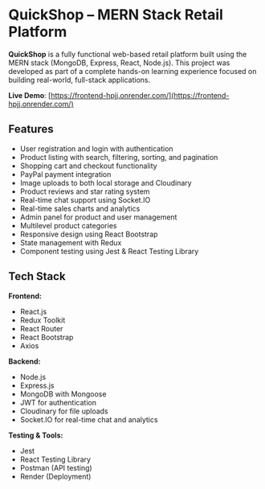 # QuickShop – MERN Stack Retail Platform

**QuickShop** is a fully functional web-based retail platform built using the MERN stack (MongoDB, Express, React, Node.js). This project was developed as part of a complete hands-on learning experience focused on building real-world, full-stack applications.

**Live Demo**: [https://frontend-hpjj.onrender.com/](https://frontend-hpjj.onrender.com/)

## Features

- User registration and login with authentication
- Product listing with search, filtering, sorting, and pagination
- Shopping cart and checkout functionality
- PayPal payment integration
- Image uploads to both local storage and Cloudinary
- Product reviews and star rating system
- Real-time chat support using Socket.IO
- Real-time sales charts and analytics
- Admin panel for product and user management
- Multilevel product categories
- Responsive design using React Bootstrap
- State management with Redux
- Component testing using Jest & React Testing Library

## Tech Stack

**Frontend:**
- React.js
- Redux Toolkit
- React Router
- React Bootstrap
- Axios

**Backend:**
- Node.js
- Express.js
- MongoDB with Mongoose
- JWT for authentication
- Cloudinary for file uploads
- Socket.IO for real-time chat and analytics

**Testing & Tools:**
- Jest
- React Testing Library
- Postman (API testing)
- Render (Deployment)


